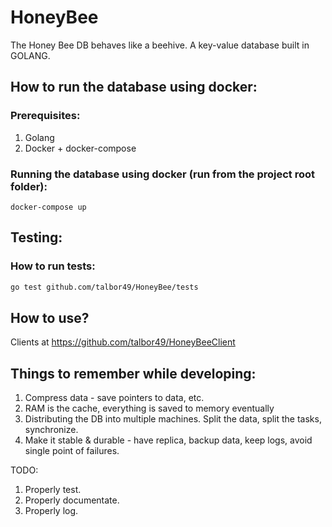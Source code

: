 # HoneyBee
The Honey Bee DB behaves like a beehive. A key-value database built in GOLANG.

## How to run the database using docker:
### Prerequisites:
1. Golang
2. Docker + docker-compose

### Running the database using docker (run from the project root folder):
```
docker-compose up
```

## Testing:
### How to run tests:
```bash
go test github.com/talbor49/HoneyBee/tests
```

## How to use?
Clients at https://github.com/talbor49/HoneyBeeClient

## Things to remember while developing:
1. Compress data - save pointers to data, etc.
2. RAM is the cache, everything is saved to memory eventually
3. Distributing the DB into multiple machines. Split the data, split the tasks, synchronize.
4. Make it stable & durable - have replica, backup data, keep logs, avoid single point of failures.


TODO:
1. Properly test.
2. Properly documentate.
3. Properly log.
